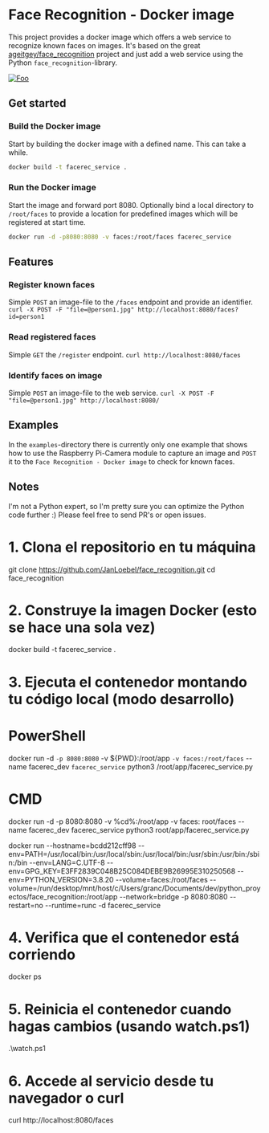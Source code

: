 # Face Recognition - Docker image

This project provides a docker image which offers a web service to recognize known faces on images. It's based on the great [ageitgey/face_recognition](https://github.com/ageitgey/face_recognition) project and just add a web service using the Python `face_recognition`-library.

<a href="https://www.buymeacoffee.com/JanLoebel" rel="Buy me a coffee!">![Foo](https://cdn.buymeacoffee.com/buttons/default-orange.png)</a>

## Get started

### Build the Docker image

Start by building the docker image with a defined name. This can take a while.

```bash
docker build -t facerec_service .
```

### Run the Docker image

Start the image and forward port 8080. Optionally bind a local directory to `/root/faces` to provide a location for predefined images which will be registered at start time.

```bash
docker run -d -p8080:8080 -v faces:/root/faces facerec_service
```

## Features

### Register known faces

Simple `POST` an image-file to the `/faces` endpoint and provide an identifier.
`curl -X POST -F "file=@person1.jpg" http://localhost:8080/faces?id=person1`

### Read registered faces

Simple `GET` the `/register` endpoint.
`curl http://localhost:8080/faces`

### Identify faces on image

Simple `POST` an image-file to the web service.
`curl -X POST -F "file=@person1.jpg" http://localhost:8080/`

## Examples

In the `examples`-directory there is currently only one example that shows how to use the Raspberry Pi-Camera module to capture an image and `POST` it to the `Face Recognition - Docker image` to check for known faces.

## Notes

I'm not a Python expert, so I'm pretty sure you can optimize the Python code further :) Please feel free to send PR's or open issues.

# 1. Clona el repositorio en tu máquina
git clone https://github.com/JanLoebel/face_recognition.git
cd face_recognition

# 2. Construye la imagen Docker (esto se hace una sola vez)
docker build -t facerec_service .

# 3. Ejecuta el contenedor montando tu código local (modo desarrollo)
# PowerShell
docker run -d `
  -p 8080:8080 `
  -v ${PWD}:/root/app `
  -v faces:/root/faces `
  --name facerec_dev `
  facerec_service `
  python3 /root/app/facerec_service.py
# CMD
docker run -d -p 8080:8080 -v %cd%:/root/app -v faces: root/faces --name facerec_dev facerec_service python3 root/app/facerec_service.py

docker run --hostname=bcdd212cff98 --env=PATH=/usr/local/bin:/usr/local/sbin:/usr/local/bin:/usr/sbin:/usr/bin:/sbin:/bin --env=LANG=C.UTF-8 --env=GPG_KEY=E3FF2839C048B25C084DEBE9B26995E310250568 --env=PYTHON_VERSION=3.8.20 --volume=faces:/root/faces --volume=/run/desktop/mnt/host/c/Users/granc/Documents/dev/python_proyectos/face_recognition:/root/app --network=bridge -p 8080:8080 --restart=no --runtime=runc -d facerec_service


# 4. Verifica que el contenedor está corriendo
docker ps

# 5. Reinicia el contenedor cuando hagas cambios (usando watch.ps1)
.\watch.ps1

# 6. Accede al servicio desde tu navegador o curl
curl http://localhost:8080/faces





